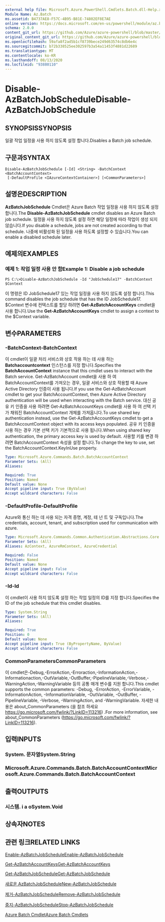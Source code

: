 ```yaml
---
external help file: Microsoft.Azure.PowerShell.Cmdlets.Batch.dll-Help.xml
Module Name: Az.Batch
ms.assetid: B4737AE8-F57C-4B95-B81E-74802EF8E7AE
online version: https://docs.microsoft.com/en-us/powershell/module/az.batch/disable-azbatchjobschedule
schema: 2.0.0
content_git_url: https://github.com/Azure/azure-powershell/blob/master/src/Batch/Batch/help/Disable-AzBatchJobSchedule.md
original_content_git_url: https://github.com/Azure/azure-powershell/blob/master/src/Batch/Batch/help/Disable-AzBatchJobSchedule.md
ms.openlocfilehash: 59afa8f2ad5b1cf8739bece249d63574c8db6e4c
ms.sourcegitcommit: b72b338525ee302597b3a54a11453f4881d22689
ms.translationtype: MT
ms.contentlocale: ko-KR
ms.lasthandoff: 08/13/2020
ms.locfileid: "93880110"
---
```

# <span data-ttu-id="45c1c-101">Disable-AzBatchJobSchedule</span><span class="sxs-lookup"><span data-stu-id="45c1c-101">Disable-AzBatchJobSchedule</span></span>

## <span data-ttu-id="45c1c-102">SYNOPSIS</span><span class="sxs-lookup"><span data-stu-id="45c1c-102">SYNOPSIS</span></span>
<span data-ttu-id="45c1c-103">일괄 작업 일정을 사용 하지 않도록 설정 합니다.</span><span class="sxs-lookup"><span data-stu-id="45c1c-103">Disables a Batch job schedule.</span></span>

## <span data-ttu-id="45c1c-104">구문과</span><span class="sxs-lookup"><span data-stu-id="45c1c-104">SYNTAX</span></span>

```
Disable-AzBatchJobSchedule [-Id] <String> -BatchContext <BatchAccountContext>
 [-DefaultProfile <IAzureContextContainer>] [<CommonParameters>]
```

## <span data-ttu-id="45c1c-105">설명은</span><span class="sxs-lookup"><span data-stu-id="45c1c-105">DESCRIPTION</span></span>
<span data-ttu-id="45c1c-106">**AzBatchJobSchedule** Cmdlet은 Azure Batch 작업 일정을 사용 하지 않도록 설정 합니다.</span><span class="sxs-lookup"><span data-stu-id="45c1c-106">The **Disable-AzBatchJobSchedule** cmdlet disables an Azure Batch job schedule.</span></span>
<span data-ttu-id="45c1c-107">일정을 사용 하지 않도록 설정 하면 해당 일정에 따라 작업이 생성 되지 않습니다.</span><span class="sxs-lookup"><span data-stu-id="45c1c-107">If you disable a schedule, jobs are not created according to that schedule.</span></span>
<span data-ttu-id="45c1c-108">나중에 비활성화 된 일정을 사용 하도록 설정할 수 있습니다.</span><span class="sxs-lookup"><span data-stu-id="45c1c-108">You can enable a disabled schedule later.</span></span>

## <span data-ttu-id="45c1c-109">예제의</span><span class="sxs-lookup"><span data-stu-id="45c1c-109">EXAMPLES</span></span>

### <span data-ttu-id="45c1c-110">예제 1: 작업 일정 사용 안 함</span><span class="sxs-lookup"><span data-stu-id="45c1c-110">Example 1: Disable a job schedule</span></span>
```
PS C:\>Disable-AzBatchJobSchedule -Id "JobSchedule17" -BatchContext $Context
```

<span data-ttu-id="45c1c-111">이 명령은 ID JobSchedule17 있는 작업 일정을 사용 하지 않도록 설정 합니다.</span><span class="sxs-lookup"><span data-stu-id="45c1c-111">This command disables the job schedule that has the ID JobSchedule17.</span></span>
<span data-ttu-id="45c1c-112">$Context 변수에 컨텍스트를 할당 하려면 **Get-AzBatchAccountKeys** cmdlet을 사용 합니다.</span><span class="sxs-lookup"><span data-stu-id="45c1c-112">Use the **Get-AzBatchAccountKeys** cmdlet to assign a context to the $Context variable.</span></span>

## <span data-ttu-id="45c1c-113">변수</span><span class="sxs-lookup"><span data-stu-id="45c1c-113">PARAMETERS</span></span>

### <span data-ttu-id="45c1c-114">-BatchContext</span><span class="sxs-lookup"><span data-stu-id="45c1c-114">-BatchContext</span></span>
<span data-ttu-id="45c1c-115">이 cmdlet이 일괄 처리 서비스와 상호 작용 하는 데 사용 하는 **Batchaccountcontext** 인스턴스를 지정 합니다.</span><span class="sxs-lookup"><span data-stu-id="45c1c-115">Specifies the **BatchAccountContext** instance that this cmdlet uses to interact with the Batch service.</span></span>
<span data-ttu-id="45c1c-116">Get-AzBatchAccount cmdlet을 사용 하 여 BatchAccountContext를 가져오는 경우, 일괄 서비스와 상호 작용할 때 Azure Active Directory 인증이 사용 됩니다.</span><span class="sxs-lookup"><span data-stu-id="45c1c-116">If you use the Get-AzBatchAccount cmdlet to get your BatchAccountContext, then Azure Active Directory authentication will be used when interacting with the Batch service.</span></span> <span data-ttu-id="45c1c-117">대신 공유 키 인증을 사용 하려면 Get-AzBatchAccountKeys cmdlet을 사용 하 여 선택 키가 채워진 BatchAccountContext 개체를 가져옵니다.</span><span class="sxs-lookup"><span data-stu-id="45c1c-117">To use shared key authentication instead, use the Get-AzBatchAccountKeys cmdlet to get a BatchAccountContext object with its access keys populated.</span></span> <span data-ttu-id="45c1c-118">공유 키 인증을 사용 하는 경우 기본 선택 키가 기본적으로 사용 됩니다.</span><span class="sxs-lookup"><span data-stu-id="45c1c-118">When using shared key authentication, the primary access key is used by default.</span></span> <span data-ttu-id="45c1c-119">사용할 키를 변경 하려면 BatchAccountContext 속성을 설정 합니다.</span><span class="sxs-lookup"><span data-stu-id="45c1c-119">To change the key to use, set the BatchAccountContext.KeyInUse property.</span></span>

```yaml
Type: Microsoft.Azure.Commands.Batch.BatchAccountContext
Parameter Sets: (All)
Aliases:

Required: True
Position: Named
Default value: None
Accept pipeline input: True (ByValue)
Accept wildcard characters: False
```

### <span data-ttu-id="45c1c-120">-DefaultProfile</span><span class="sxs-lookup"><span data-stu-id="45c1c-120">-DefaultProfile</span></span>
<span data-ttu-id="45c1c-121">Azure와 통신 하는 데 사용 되는 자격 증명, 계정, 테 넌 트 및 구독입니다.</span><span class="sxs-lookup"><span data-stu-id="45c1c-121">The credentials, account, tenant, and subscription used for communication with azure.</span></span>

```yaml
Type: Microsoft.Azure.Commands.Common.Authentication.Abstractions.Core.IAzureContextContainer
Parameter Sets: (All)
Aliases: AzContext, AzureRmContext, AzureCredential

Required: False
Position: Named
Default value: None
Accept pipeline input: False
Accept wildcard characters: False
```

### <span data-ttu-id="45c1c-122">-Id</span><span class="sxs-lookup"><span data-stu-id="45c1c-122">-Id</span></span>
<span data-ttu-id="45c1c-123">이 cmdlet이 사용 하지 않도록 설정 하는 작업 일정의 ID를 지정 합니다.</span><span class="sxs-lookup"><span data-stu-id="45c1c-123">Specifies the ID of the job schedule that this cmdlet disables.</span></span>

```yaml
Type: System.String
Parameter Sets: (All)
Aliases:

Required: True
Position: 0
Default value: None
Accept pipeline input: True (ByPropertyName, ByValue)
Accept wildcard characters: False
```

### <span data-ttu-id="45c1c-124">CommonParameters</span><span class="sxs-lookup"><span data-stu-id="45c1c-124">CommonParameters</span></span>
<span data-ttu-id="45c1c-125">이 cmdlet은-Debug,-ErrorAction,-Erroraction,-InformationAction,-Informationaction,-OutVariable,-OutBuffer,-PipelineVariable,-Verbose,-WarningAction,-WarningVariable 등의 공통 매개 변수를 지원 합니다.</span><span class="sxs-lookup"><span data-stu-id="45c1c-125">This cmdlet supports the common parameters: -Debug, -ErrorAction, -ErrorVariable, -InformationAction, -InformationVariable, -OutVariable, -OutBuffer, -PipelineVariable, -Verbose, -WarningAction, and -WarningVariable.</span></span> <span data-ttu-id="45c1c-126">자세한 내용은 about_CommonParameters (을 참조 하세요 https://go.microsoft.com/fwlink/?LinkID=113216) .</span><span class="sxs-lookup"><span data-stu-id="45c1c-126">For more information, see about_CommonParameters (https://go.microsoft.com/fwlink/?LinkID=113216).</span></span>

## <span data-ttu-id="45c1c-127">입력</span><span class="sxs-lookup"><span data-stu-id="45c1c-127">INPUTS</span></span>

### <span data-ttu-id="45c1c-128">System. 문자열</span><span class="sxs-lookup"><span data-stu-id="45c1c-128">System.String</span></span>

### <span data-ttu-id="45c1c-129">Microsoft.Azure.Commands.Batch.BatchAccountContext</span><span class="sxs-lookup"><span data-stu-id="45c1c-129">Microsoft.Azure.Commands.Batch.BatchAccountContext</span></span>

## <span data-ttu-id="45c1c-130">출력</span><span class="sxs-lookup"><span data-stu-id="45c1c-130">OUTPUTS</span></span>

### <span data-ttu-id="45c1c-131">시스템. i a o</span><span class="sxs-lookup"><span data-stu-id="45c1c-131">System.Void</span></span>

## <span data-ttu-id="45c1c-132">상속자</span><span class="sxs-lookup"><span data-stu-id="45c1c-132">NOTES</span></span>

## <span data-ttu-id="45c1c-133">관련 링크</span><span class="sxs-lookup"><span data-stu-id="45c1c-133">RELATED LINKS</span></span>

[<span data-ttu-id="45c1c-134">Enable-AzBatchJobSchedule</span><span class="sxs-lookup"><span data-stu-id="45c1c-134">Enable-AzBatchJobSchedule</span></span>](./Enable-AzBatchJobSchedule.md)

[<span data-ttu-id="45c1c-135">Get-AzBatchAccountKeys</span><span class="sxs-lookup"><span data-stu-id="45c1c-135">Get-AzBatchAccountKeys</span></span>](./Get-AzBatchAccountKey.md)

[<span data-ttu-id="45c1c-136">Get-AzBatchJobSchedule</span><span class="sxs-lookup"><span data-stu-id="45c1c-136">Get-AzBatchJobSchedule</span></span>](./Get-AzBatchJobSchedule.md)

[<span data-ttu-id="45c1c-137">새로운 AzBatchJobSchedule</span><span class="sxs-lookup"><span data-stu-id="45c1c-137">New-AzBatchJobSchedule</span></span>](./New-AzBatchJobSchedule.md)

[<span data-ttu-id="45c1c-138">제거-AzBatchJobSchedule</span><span class="sxs-lookup"><span data-stu-id="45c1c-138">Remove-AzBatchJobSchedule</span></span>](./Remove-AzBatchJobSchedule.md)

[<span data-ttu-id="45c1c-139">중지-AzBatchJobSchedule</span><span class="sxs-lookup"><span data-stu-id="45c1c-139">Stop-AzBatchJobSchedule</span></span>](./Stop-AzBatchJobSchedule.md)

[<span data-ttu-id="45c1c-140">Azure Batch Cmdlet</span><span class="sxs-lookup"><span data-stu-id="45c1c-140">Azure Batch Cmdlets</span></span>](/powershell/module/az.batch)


